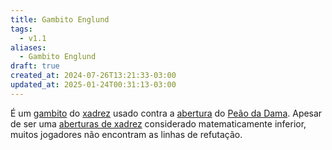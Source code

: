 ```yaml
---
title: Gambito Englund
tags:
  - v1.1
aliases:
  - Gambito Englund
draft: true
created_at: 2024-07-26T13:21:33-03:00
updated_at: 2025-01-24T00:31:13-03:00
---
```


É um [gambito](content/atomos/2024/07/26/Xadrez_Gambito.md) do [xadrez](content/atomos/2024/08/06/Xadrez.md) usado contra a [abertura](content/atomos/2024/07/26/Xadrez_Aberturas.md) do [Peão da Dama](content/atomos/2024/07/26/Xadrez_Abertura_de_Peao_da_Dama.md). Apesar de ser uma [aberturas de xadrez](content/atomos/2024/07/26/Xadrez_Aberturas.md) considerado matematicamente inferior, muitos jogadores não encontram as linhas de refutação.